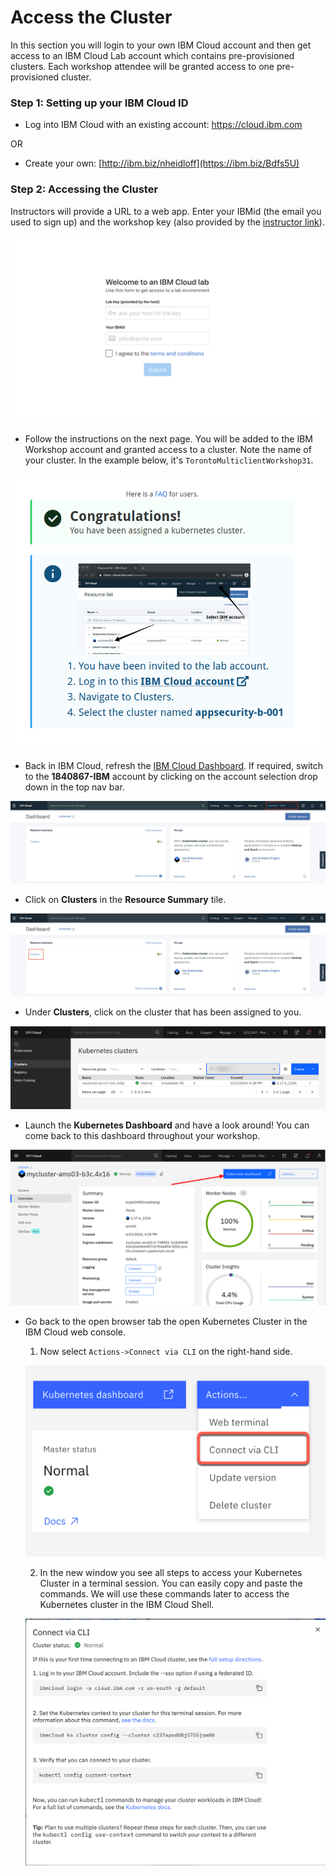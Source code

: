 # Access the Cluster

In this section you will login to your own IBM Cloud account and then get access to an IBM Cloud Lab account which contains pre-provisioned clusters. Each workshop attendee will be granted access to one pre-provisioned cluster.

### Step 1: Setting up your IBM Cloud ID

* Log into IBM Cloud with an existing account: <https://cloud.ibm.com>

OR

* Create your own: [http://ibm.biz/nheidloff](https://ibm.biz/Bdfs5U)

### Step 2: Accessing the Cluster

Instructors will provide a URL to a web app. Enter your IBMid (the email you used to sign up) and the workshop key (also provided by the [instructor link](https://thomassuedbroecker.github.io/labinstructions/)).

![](../images/cluster-get.png)

* Follow the instructions on the next page. You will be added to the IBM Workshop account and granted access to a cluster. Note the name of your cluster. In the example below, it's `TorontoMulticlientWorkshop31`.

![](../images/cluster-access.png)

* Back in IBM Cloud, refresh the [IBM Cloud Dashboard](https://cloud.ibm.com). If required, switch to the **1840867-IBM** account by clicking on the account selection drop down in the top nav bar.

![](../images/cluster-ibmaccount.png)

* Click on **Clusters** in the **Resource Summary** tile.

![](../images/cluster-dashboard.png)

* Under **Clusters**, click on the cluster that has been assigned to you.

![](../images/cluster-overview.png)

* Launch the **Kubernetes Dashboard** and have a look around! You can come back to this dashboard throughout your workshop.

![](../images/cluster-kubernetes-dashboard.png)

* Go back to the open browser tab the open Kubernetes Cluster in the IBM Cloud web console. 

    1. Now select `Actions->Connect via CLI` on the right-hand side.

    ![](../images/cluster-access-new-01.png)

    2. In the new window you see all steps to access your Kubernetes Cluster in a terminal session. You can easily copy and paste the commands. We will use these commands later to access the Kubernetes cluster in the IBM Cloud Shell.

    ![](../images/cluster-access-new-02.png)

